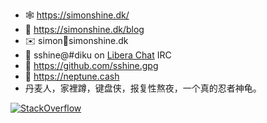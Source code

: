 - 🕸 https://simonshine.dk/
- 📖 https://simonshine.dk/blog
- ✉️ simon🤔simonshine.dk
- 💬 sshine@#diku on [Libera Chat](https://libera.chat/) IRC
- 🔐 https://github.com/sshine.gpg
- 💼 https://neptune.cash
- 丹麦人，家裡蹲，键盘侠，报复性熬夜，一个真的忍者神龟。

[![StackOverflow](https://stackexchange.com/users/flair/84370.png)](https://stackexchange.com/users/84370/simon-shine)
